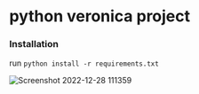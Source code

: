 # python veronica project

### Installation
run `python install -r requirements.txt`

![Screenshot 2022-12-28 111359](https://user-images.githubusercontent.com/82717826/209840921-5441859f-f827-410e-bbfe-a8b598534071.png)
